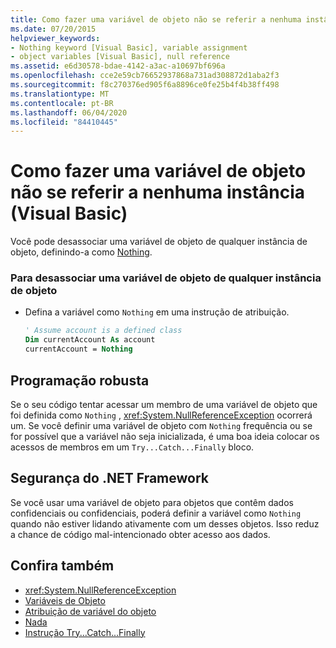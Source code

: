```yaml
---
title: Como fazer uma variável de objeto não se referir a nenhuma instância
ms.date: 07/20/2015
helpviewer_keywords:
- Nothing keyword [Visual Basic], variable assignment
- object variables [Visual Basic], null reference
ms.assetid: e6d30578-bdae-4142-a3ac-a10697bf696a
ms.openlocfilehash: cce2e59cb76652937868a731ad308872d1aba2f3
ms.sourcegitcommit: f8c270376ed905f6a8896ce0fe25b4f4b38ff498
ms.translationtype: MT
ms.contentlocale: pt-BR
ms.lasthandoff: 06/04/2020
ms.locfileid: "84410445"
---
```

# <a name="how-to-make-an-object-variable-not-refer-to-any-instance-visual-basic"></a>Como fazer uma variável de objeto não se referir a nenhuma instância (Visual Basic)
Você pode desassociar uma variável de objeto de qualquer instância de objeto, definindo-a como [Nothing](../../../language-reference/nothing.md).  
  
### <a name="to-disassociate-an-object-variable-from-any-object-instance"></a>Para desassociar uma variável de objeto de qualquer instância de objeto  
  
- Defina a variável como `Nothing` em uma instrução de atribuição.  
  
    ```vb  
    ' Assume account is a defined class  
    Dim currentAccount As account  
    currentAccount = Nothing  
    ```  
  
## <a name="robust-programming"></a>Programação robusta  
 Se o seu código tentar acessar um membro de uma variável de objeto que foi definida como `Nothing` , <xref:System.NullReferenceException> ocorrerá um. Se você definir uma variável de objeto com `Nothing` frequência ou se for possível que a variável não seja inicializada, é uma boa ideia colocar os acessos de membros em um `Try...Catch...Finally` bloco.  
  
## <a name="net-framework-security"></a>Segurança do .NET Framework  
 Se você usar uma variável de objeto para objetos que contêm dados confidenciais ou confidenciais, poderá definir a variável como `Nothing` quando não estiver lidando ativamente com um desses objetos. Isso reduz a chance de código mal-intencionado obter acesso aos dados.  
  
## <a name="see-also"></a>Confira também

- <xref:System.NullReferenceException>
- [Variáveis de Objeto](object-variables.md)
- [Atribuição de variável do objeto](object-variable-assignment.md)
- [Nada](../../../language-reference/nothing.md)
- [Instrução Try...Catch...Finally](../../../language-reference/statements/try-catch-finally-statement.md)
